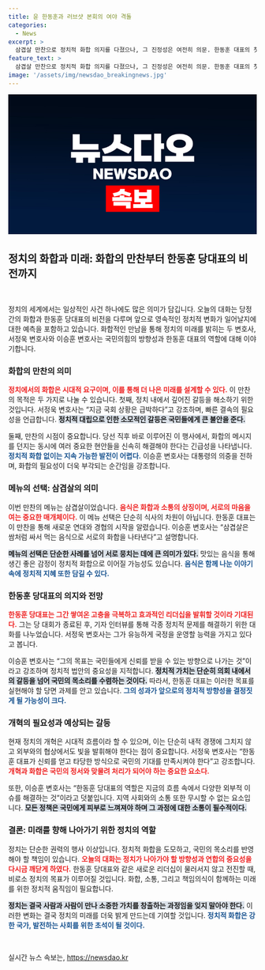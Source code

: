 ```yaml
---
title: 윤 한동훈과 러브샷 본회의 여야 격돌
categories:
  - News
excerpt: >
  삼겹살 만찬으로 정치적 화합 의지를 다졌으나, 그 진정성은 여전히 의문. 한동훈 대표의 첫 시험대인 채 상병 특검이 국민의힘은 단결할까? 각기 다른 해석과 시각에서 정치권의 불협화음은 여전하다.
feature_text: >
  삼겹살 만찬으로 정치적 화합 의지를 다졌으나, 그 진정성은 여전히 의문. 한동훈 대표의 첫 시험대인 채 상병 특검이 국민의힘은 단결할까? 각기 다른 해석과 시각에서 정치권의 불협화음은 여전하다.
image: '/assets/img/newsdao_breakingnews.jpg'
---
```


<p><img src="/assets/img/newsdao_breakingnews.jpg" alt="implanttips 속보" /></p>

<h2>정치의 화합과 미래: 화합의 만찬부터 한동훈 당대표의 비전까지</h2>

<p data-ke-size="size16">&nbsp;</p>

<p>정치의 세계에서는 일상적인 사건 하나에도 많은 의미가 담깁니다. 오늘의 대화는 당정 간의 화합과 한동훈 당대표의 비전을 다루며 앞으로 영속적인 정치적 변화가 일어날지에 대한 예측을 포함하고 있습니다. 화합적인 만남을 통해 정치의 미래를 밝히는 두 변호사, 서정욱 변호사와 이승훈 변호사는 국민의힘의 방향성과 한동훈 대표의 역할에 대해 이야기합니다.</p>

<h3>화합의 만찬의 의미</h3>

<p><b><span style="color: #ee2323;">정치에서의 화합은 시대적 요구이며, 이를 통해 더 나은 미래를 설계할 수 있다.</span></b> 이 만찬의 목적은 두 가지로 나눌 수 있습니다. 첫째, 정치 내에서 깊어진 갈등을 해소하기 위한 것입니다. 서정욱 변호사는 “지금 국회 상황은 급박하다”고 강조하며, 빠른 결속의 필요성을 언급합니다. <b><span style="background-color: #21538527;">정치적 대립으로 인한 소모적인 갈등은 국민들에게 큰 불안을 준다.</span></b></p>

<p>둘째, 만찬의 시점이 중요합니다. 당선 직후 바로 이루어진 이 행사에서, 화합의 메시지를 던지는 동시에 여러 중요한 현안들을 신속히 해결해야 한다는 긴급성을 나타냅니다. <b><span style="color: #1a5490;">정치적 화합 없이는 지속 가능한 발전이 어렵다.</span></b> 이승훈 변호사는 대통령의 의중을 전하며, 화합의 필요성이 더욱 부각되는 순간임을 강조합니다.</p>

<h3>메뉴의 선택: 삼겹살의 의미</h3>

<p>이번 만찬의 메뉴는 삼겹살이었습니다. <b><span style="color: #ee2323;">음식은 화합과 소통의 상징이며, 서로의 마음을 여는 중요한 매개체이다.</span></b> 이 메뉴 선택은 단순히 식사의 차원이 아닙니다. 한동훈 대표는 이 만찬을 통해 새로운 연대와 경협의 시작을 알렸습니다. 이승훈 변호사는 “삼겹살은 쌈처럼 싸서 먹는 음식으로 서로의 화합을 나타낸다”고 설명합니다. </p>

<p><b><span style="background-color: #21538527;">메뉴의 선택은 단순한 사례를 넘어 서로 뭉치는 데에 큰 의미가 있다.</span></b> 맛있는 음식을 통해 생긴 좋은 감정이 정치적 화합으로 이어질 가능성도 있습니다. <b><span style="color: #1a5490;">음식은 함께 나눈 이야기 속에 정치적 지혜 또한 담길 수 있다.</span></b></p>

<h3>한동훈 당대표의 의지와 전망</h3>

<p><b><span style="color: #ee2323;">한동훈 당대표는 그간 쌓여온 고충을 극복하고 효과적인 리더십을 발휘할 것이라 기대된다.</span></b> 그는 당 대회가 종료된 후, 기자 인터뷰를 통해 각종 정치적 문제를 해결하기 위한 대화를 나누었습니다. 서정욱 변호사는 그가 유능하게 국정을 운영할 능력을 가지고 있다고 봅니다. </p>

<p>이승훈 변호사는 “그의 목표는 국민들에게 신뢰를 받을 수 있는 방향으로 나가는 것”이라고 강조하며 정치적 법안의 중요성을 지적합니다. <b><span style="background-color: #21538527;">정치적 가치는 단순히 의회 내에서의 갈등을 넘어 국민의 목소리를 수렴하는 것이다.</span></b> 따라서, 한동훈 대표는 이러한 목표를 실현해야 할 당면 과제를 안고 있습니다. <b><span style="color: #1a5490;">그의 성과가 앞으로의 정치적 방향성을 결정짓게 될 가능성이 크다.</span></b></p>

<h3>개혁의 필요성과 예상되는 갈등</h3>

<p>현재 정치의 개혁은 시대적 흐름이라 할 수 있으며, 이는 단순히 내적 경쟁에 그치지 않고 외부와의 협상에서도 빛을 발휘해야 한다는 점이 중요합니다. 서정욱 변호사는 “한동훈 대표가 신뢰를 얻고 타당한 방식으로 국민의 기대를 만족시켜야 한다”고 강조합니다. <b><span style="color: #ee2323;">개혁과 화합은 국민의 정서와 맞물려 처리가 되어야 하는 중요한 요소다.</span></b></p>

<p>또한, 이승훈 변호사는 “한동훈 당대표의 역할은 지금의 흐름 속에서 다양한 외부적 이슈를 해결하는 것”이라고 덧붙입니다. 지역 사회와의 소통 또한 무시할 수 없는 요소입니다. <b><span style="background-color: #21538527;">모든 정책은 국민에게 피부로 느껴져야 하며 그 과정에 대한 소통이 필수적이다.</span></b></p>

<h3>결론: 미래를 향해 나아가기 위한 정치의 역할</h3>

<p>정치는 단순한 권력의 행사 이상입니다. 정치적 화합을 도모하고, 국민의 목소리를 반영해야 할 책임이 있습니다. <b><span style="color: #ee2323;">오늘의 대화는 정치가 나아가야 할 방향성과 연합의 중요성을 다시금 깨닫게 하였다.</span></b> 한동훈 당대표와 같은 새로운 리더십이 물러서지 않고 전진할 때, 비로소 정치의 목표가 이루어질 것입니다. 화합, 소통, 그리고 책임의식이 함께하는 미래를 위한 정치적 움직임이 필요합니다. </p>

<p><b><span style="background-color: #21538527;">정치는 결국 사람과 사람이 만나 소중한 가치를 창출하는 과정임을 잊지 말아야 한다.</span></b> 이러한 변화는 결국 정치의 미래를 더욱 밝게 만드는데 기여할 것입니다. <b><span style="color: #1a5490;">정치적 화합은 강한 국가, 발전하는 사회를 위한 초석이 될 것이다.</span></b></p>

<p data-ke-size="size16">&nbsp;</p>
실시간 뉴스 속보는, <a href="https://newsdao.kr" rel="dofollow">https://newsdao.kr</a>


